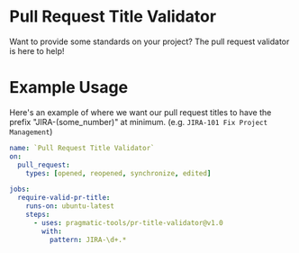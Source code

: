 # Pull Request Title Validator

Want to provide some standards on your project? The pull request validator is here to help!

# Example Usage

Here's an example of where we want our pull request titles to have the prefix "JIRA-(some_number)" at minimum. (e.g. `JIRA-101 Fix Project Management`)

```yaml
name: `Pull Request Title Validator`
on:
  pull_request:
    types: [opened, reopened, synchronize, edited]

jobs:
  require-valid-pr-title:
    runs-on: ubuntu-latest
    steps:
      - uses: pragmatic-tools/pr-title-validator@v1.0
        with:
          pattern: JIRA-\d+.*
```
